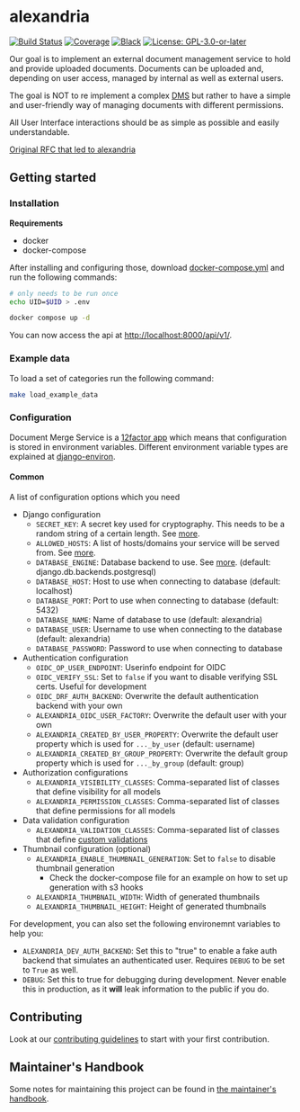 # alexandria

[![Build Status](https://github.com/projectcaluma/emeis/workflows/Tests/badge.svg)](https://github.com/projectcaluma/emeis/actions?query=workflow%3ATests)
[![Coverage](https://img.shields.io/badge/coverage-100%25-brightgreen.svg)](https://github.com/projectcaluma/emeis/blob/master/setup.cfg#L50)
[![Black](https://img.shields.io/badge/code%20style-black-000000.svg)](https://github.com/projectcaluma/alexandria)
[![License: GPL-3.0-or-later](https://img.shields.io/github/license/projectcaluma/emeis)](https://spdx.org/licenses/GPL-3.0-or-later.html)

Our goal is to implement an external document management service to hold and provide uploaded documents.
Documents can be uploaded and, depending on user access, managed by internal as well as external users.

The goal is NOT to re implement a complex [DMS](https://en.wikipedia.org/wiki/Document_management_system) but rather to have a simple and user-friendly way of managing documents with different permissions.

All User Interface interactions should be as simple as possible and easily understandable.

[Original RFC that led to alexandria](docs/original_alexandria_rfc.md)

## Getting started

### Installation

**Requirements**

- docker
- docker-compose

After installing and configuring those, download [docker-compose.yml](https://raw.githubusercontent.com/projectcaluma/alexandria/master/docker-compose.yml) and run the following commands:

```bash
# only needs to be run once
echo UID=$UID > .env

docker compose up -d
```

You can now access the api at [http://localhost:8000/api/v1/](http://localhost:8000/api/v1/).

### Example data

To load a set of categories run the following command:

```bash
make load_example_data
```

### Configuration

Document Merge Service is a [12factor app](https://12factor.net/) which means that configuration is stored in environment variables.
Different environment variable types are explained at [django-environ](https://github.com/joke2k/django-environ#supported-types).

#### Common

A list of configuration options which you need

- Django configuration
  - `SECRET_KEY`: A secret key used for cryptography. This needs to be a random string of a certain length. See [more](https://docs.djangoproject.com/en/2.1/ref/settings/#std:setting-SECRET_KEY).
  - `ALLOWED_HOSTS`: A list of hosts/domains your service will be served from. See [more](https://docs.djangoproject.com/en/2.1/ref/settings/#allowed-hosts).
  - `DATABASE_ENGINE`: Database backend to use. See [more](https://docs.djangoproject.com/en/2.1/ref/settings/#std:setting-DATABASE-ENGINE). (default: django.db.backends.postgresql)
  - `DATABASE_HOST`: Host to use when connecting to database (default: localhost)
  - `DATABASE_PORT`: Port to use when connecting to database (default: 5432)
  - `DATABASE_NAME`: Name of database to use (default: alexandria)
  - `DATABASE_USER`: Username to use when connecting to the database (default: alexandria)
  - `DATABASE_PASSWORD`: Password to use when connecting to database
- Authentication configuration
  - `OIDC_OP_USER_ENDPOINT`: Userinfo endpoint for OIDC
  - `OIDC_VERIFY_SSL`: Set to `false` if you want to disable verifying SSL certs. Useful for development
  - `OIDC_DRF_AUTH_BACKEND`: Overwrite the default authentication backend with your own
  - `ALEXANDRIA_OIDC_USER_FACTORY`: Overwrite the default user with your own
  - `ALEXANDRIA_CREATED_BY_USER_PROPERTY`: Overwrite the default user property which is used for `..._by_user` (default: username)
  - `ALEXANDRIA_CREATED_BY_GROUP_PROPERTY`: Overwrite the default group property which is used for `..._by_group` (default: group)
- Authorization configurations
  - `ALEXANDRIA_VISIBILITY_CLASSES`: Comma-separated list of classes that define visibility for all models
  - `ALEXANDRIA_PERMISSION_CLASSES`: Comma-separated list of classes that define permissions for all models
- Data validation configuration
  - `ALEXANDRIA_VALIDATION_CLASSES`: Comma-separated list of classes that define [custom validations](docs/validation.md)
- Thumbnail configuration (optional)
  - `ALEXANDRIA_ENABLE_THUMBNAIL_GENERATION`: Set to `false` to disable thumbnail generation
    - Check the docker-compose file for an example on how to set up generation with s3 hooks
  - `ALEXANDRIA_THUMBNAIL_WIDTH`: Width of generated thumbnails
  - `ALEXANDRIA_THUMBNAIL_HEIGHT`: Height of generated thumbnails

For development, you can also set the following environemnt variables to help you:

- `ALEXANDRIA_DEV_AUTH_BACKEND`: Set this to "true" to enable a fake auth backend that simulates an authenticated user. Requires `DEBUG` to be set to `True` as well.
- `DEBUG`: Set this to true for debugging during development. Never enable this in production, as it **will** leak information to the public if you do.

## Contributing

Look at our [contributing guidelines](CONTRIBUTING.md) to start with your first contribution.

## Maintainer's Handbook

Some notes for maintaining this project can be found in [the maintainer's handbook](MAINTAINING.md).
